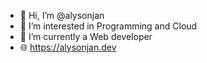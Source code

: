 - 👋 Hi, I’m @alysonjan
- 👀 I’m interested in Programming and Cloud
- 🌱 I’m currently a Web developer
- 🌐 https://alysonjan.dev
<!---
alysonjan/alysonjan is a ✨ special ✨ repository because its `README.md` (this file) appears on your GitHub profile.
You can click the Preview link to take a look at your changes.
--->
